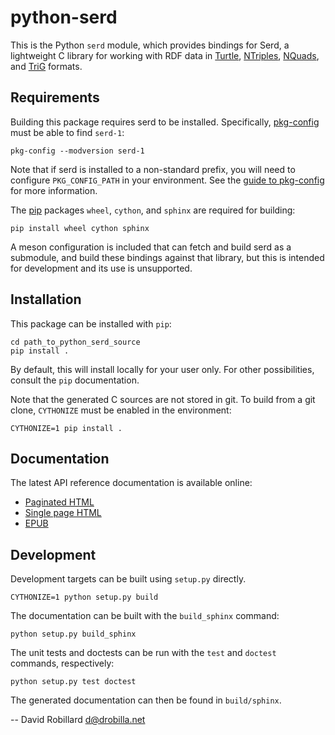 python-serd
===========

This is the Python `serd` module, which provides bindings for Serd,
a lightweight C library for working with RDF data in [Turtle][],
[NTriples][], [NQuads][], and [TriG][] formats.

Requirements
------------

Building this package requires serd to be installed.
Specifically, [pkg-config][] must be able to find `serd-1`:

    pkg-config --modversion serd-1

Note that if serd is installed to a non-standard prefix,
you will need to configure `PKG_CONFIG_PATH` in your environment.
See the [guide to pkg-config](https://people.freedesktop.org/~dbn/pkg-config-guide.html) for more information.

The [pip][] packages `wheel`, `cython`, and `sphinx` are required for building:

    pip install wheel cython sphinx

A meson configuration is included that can fetch and build serd as a submodule,
and build these bindings against that library,
but this is intended for development and its use is unsupported.

Installation
------------

This package can be installed with `pip`:

    cd path_to_python_serd_source
    pip install .

By default, this will install locally for your user only.
For other possibilities, consult the `pip` documentation.

Note that the generated C sources are not stored in git.
To build from a git clone, `CYTHONIZE` must be enabled in the environment:

    CYTHONIZE=1 pip install .

Documentation
-------------

The latest API reference documentation is available online:

   * [Paginated HTML](https://drobilla.gitlab.io/python-serd/html/)
   * [Single page HTML](https://drobilla.gitlab.io/python-serd/singlehtml/)
   * [EPUB](https://drobilla.gitlab.io/python-serd/Using-Serd-in-Python.epub)

Development
-----------

Development targets can be built using `setup.py` directly.

    CYTHONIZE=1 python setup.py build

The documentation can be built with the `build_sphinx` command:

    python setup.py build_sphinx

The unit tests and doctests can be run with the `test` and `doctest` commands, respectively:

    python setup.py test doctest

The generated documentation can then be found in `build/sphinx`.

 -- David Robillard <d@drobilla.net>

[Turtle]: https://www.w3.org/TR/turtle/
[NTriples]: https://www.w3.org/TR/n-triples/
[NQuads]: https://www.w3.org/TR/n-quads/
[TriG]: https://www.w3.org/TR/trig/
[pkg-config]: https://www.freedesktop.org/wiki/Software/pkg-config/
[pip]: https://pypi.org/project/pip/
